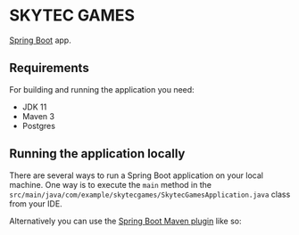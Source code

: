 # SKYTEC GAMES

[Spring Boot](http://projects.spring.io/spring-boot/) app.

## Requirements

For building and running the application you need:

- JDK 11
- Maven 3
- Postgres

## Running the application locally

There are several ways to run a Spring Boot application on your local machine. One way is to execute the `main` method in the `src/main/java/com/example/skytecgames/SkytecGamesApplication.java` class from your IDE.

Alternatively you can use the [Spring Boot Maven plugin](https://docs.spring.io/spring-boot/docs/current/reference/html/build-tool-plugins-maven-plugin.html) like so:
